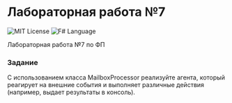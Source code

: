 # Лабораторная работа №7
<img src="http://img.shields.io/badge/license-MIT-brightgreen.svg" alt="MIT License"> <img src="https://img.shields.io/badge/language-F%23-green.svg" alt="F# Language">

Лабораторная работа №7 по ФП

### Задание
С использованием класса MailboxProcessor реализуйте агента, который реагирует на внешние события и выполняет различные действия (например, выдает результаты в консоль).
